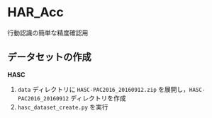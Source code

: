# HAR_Acc
行動認識の簡単な精度確認用


## データセットの作成

**HASC**
1. `data` ディレクトリに `HASC-PAC2016_20160912.zip` を展開し，`HASC-PAC2016_20160912` ディレクトリを作成
2. `hasc_dataset_create.py` を実行
